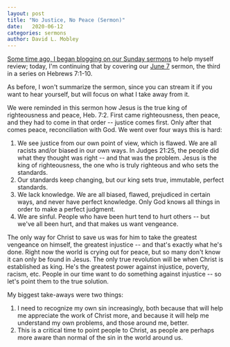```yaml
---
layout: post
title: "No Justice, No Peace (Sermon)"
date:   2020-06-12
categories: sermons
author: David L. Mobley
---
```


[Some time ago, I began blogging on our Sunday sermons](https://heisfaithful.github.io/sermons/2020/04/02/sermon.html) to help myself review; today, I'm continuing that by covering our [June 7](https://www.youtube.com/watch?v=tQx_I6Fp-AU) sermon, the third in a series on Hebrews 7:1-10.

As before, I won't summarize the sermon, since you can stream it if you want to hear yourself, but will focus on what I take away from it.

We were reminded in this sermon how Jesus is the true king of righteousness and peace, Heb. 7:2. First came righteousness, then peace, and they had to come in that order -- justice comes first. Only after that comes peace, reconciliation with God. We went over four ways this is hard:

1. We see justice from our own point of view, which is flawed. We are all racists and/or biased in our own ways. In Judges 21:25, the people did what they thought was right -- and that was the problem. Jesus is the king of righteousness, the one who is truly righteous and who sets the standards.
2. Our standards keep changing, but our king sets true, immutable, perfect standards.
3. We lack knowledge. We are all biased, flawed, prejudiced in certain ways, and never have perfect knowledge. Only God knows all things in order to make a perfect judgment.
4. We are sinful. People who have been hurt tend to hurt others -- but we've all been hurt, and that makes us want vengeance.

The only way for Christ to save us was for him to take the greatest vengeance on himself, the greatest injustice -- and that's exactly what he's done. Right now the world is crying out for peace, but so many don't know it can only be found in Jesus. The only true revolution will be when Christ is established as king. He's the greatest power against injustice, poverty, racism, etc. People in our time want to do something against injustice -- so let's point them to the true solution.

My biggest take-aways were two things:
1) I need to recognize my own sin increasingly, both because that will help me appreciate the work of Christ more, and because it will help me understand my own problems, and those around me, better.
2) This is a critical time to point people to Christ, as people are perhaps more aware than normal of the sin in the world around us.
